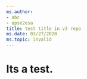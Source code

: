 ```yaml
---
ms.author: 
- abc
- opse2esa
title: test title in v3 repo
ms.date: 03/27/2020
ms.topic: invalid
---
```


# Its a test.
